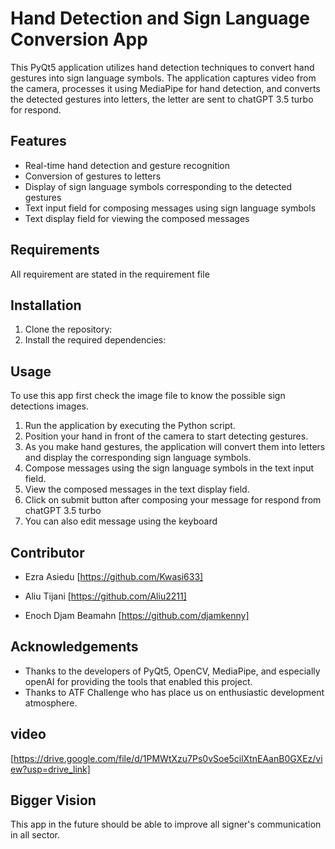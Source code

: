 # Hand Detection and Sign Language Conversion App

This PyQt5 application utilizes hand detection techniques to convert hand gestures into sign language symbols. The application captures video from the camera, processes it using MediaPipe for hand detection, and converts the detected gestures into letters, the letter are sent to chatGPT 3.5 turbo for respond.

## Features
- Real-time hand detection and gesture recognition
- Conversion of gestures to letters
- Display of sign language symbols corresponding to the detected gestures
- Text input field for composing messages using sign language symbols
- Text display field for viewing the composed messages


## Requirements
All requirement are stated in the requirement file

## Installation
1. Clone the repository:
2. Install the required dependencies:

## Usage
To use this app first check the image file to know the possible sign detections images.
1. Run the application by executing the Python script.
2. Position your hand in front of the camera to start detecting gestures.
3. As you make hand gestures, the application will convert them into letters and display the corresponding sign language symbols.
4. Compose messages using the sign language symbols in the text input field.
5. View the composed messages in the text display field.
6. Click on submit button after composing your message for respond from chatGPT 3.5 turbo
7. You can also edit message using the keyboard


## Contributor
- Ezra Asiedu
[https://github.com/Kwasi633]

- Aliu Tijani
[https://github.com/Aliu2211]

- Enoch Djam Beamahn
[https://github.com/djamkenny]

## Acknowledgements
- Thanks to the developers of PyQt5, OpenCV, MediaPipe, and especially openAI for providing the tools that enabled this project.
-  Thanks to ATF Challenge who has place us on enthusiastic development atmosphere.

## video
[https://drive.google.com/file/d/1PMWtXzu7Ps0vSoe5cilXtnEAanB0GXEz/view?usp=drive_link]


## Bigger Vision

This app in the future should be able to improve all signer's communication in all sector. 
